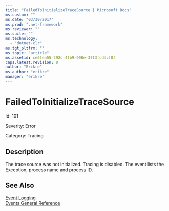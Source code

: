 ```yaml
---
title: "FailedToInitializeTraceSource | Microsoft Docs"
ms.custom: ""
ms.date: "03/30/2017"
ms.prod: ".net-framework"
ms.reviewer: ""
ms.suite: ""
ms.technology: 
  - "dotnet-clr"
ms.tgt_pltfrm: ""
ms.topic: "article"
ms.assetid: ce6fea55-292c-4fb9-908e-3713fcd4cf8f
caps.latest.revision: 8
author: "Erikre"
ms.author: "erikre"
manager: "erikre"
---
```

# FailedToInitializeTraceSource
Id: 101  
  
 Severity: Error  
  
 Category: Tracing  
  
## Description  
 The trace source was not initialized. Tracing is disabled. The event lists the Exception, process name and process ID.  
  
## See Also  
 [Event Logging](../../../../../docs/framework/wcf/diagnostics/event-logging/index.md)   
 [Events General Reference](../../../../../docs/framework/wcf/diagnostics/event-logging/events-general-reference.md)